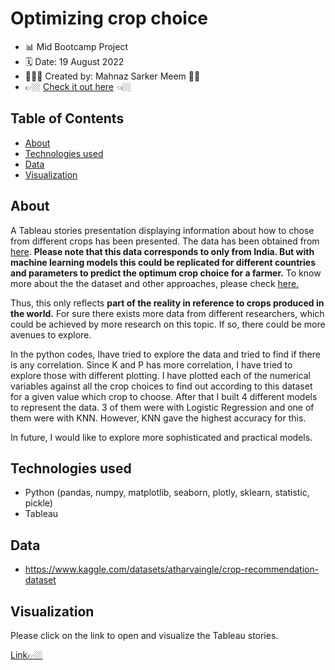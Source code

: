 # Optimizing crop choice
- 📊 Mid Bootcamp Project
- 🗓 Date: 19 August 2022
- 👩🏽‍💻 Created by: Mahnaz Sarker Meem 👋🏼
- 👉🏼  [Check it out here](https://public.tableau.com/app/profile/mahnaz.sarker.meem/viz/midbootcamp_16607340359730/Whichcroptoplant) 👈🏼

## Table of Contents
- [About](#about)
- [Technologies used](#technologies-used)
- [Data](#dataset)
- [Visualization](#visualization)

## About
A Tableau stories presentation displaying information about how to chose from different crops has been presented. The data has been obtained from [here](https://www.kaggle.com/datasets/atharvaingle/crop-recommendation-dataset).
**Please note that this data corresponds to only from India. But with machine learning models this could be replicated for different countries and parameters to predict the optimum crop choice for a farmer.**
To know more about the the dataset and other approaches, please check [here.](https://github.com/Mahnaz-Meem/Harvestify)

Thus, this only reflects **part of the reality in reference to crops produced in the world.** For sure there exists more data from different researchers, which could be achieved by more research on this topic. If so, there could be more avenues to explore.

In the python codes, Ihave tried to explore the data and tried to find if there is any correlation. Since K and P has more correlation, I have tried to explore those with different plotting.
I have plotted each of the numerical variables against all the crop choices to find out according to this dataset for a given value which crop to choose.
After that I built 4 different models to represent the data. 3 of them were with Logistic Regression and one of them were with KNN. However, KNN gave the highest accuracy for this.

In future, I would like to explore more sophisticated and practical models.

## Technologies used
* Python (pandas, numpy, matplotlib, seaborn, plotly, sklearn, statistic, pickle)
* Tableau

## Data
- https://www.kaggle.com/datasets/atharvaingle/crop-recommendation-dataset

## Visualization

Please click on the link to open and visualize the Tableau stories.

[Link👉🏼](https://public.tableau.com/app/profile/mahnaz.sarker.meem/viz/midbootcamp_16607340359730/Whichcroptoplant)